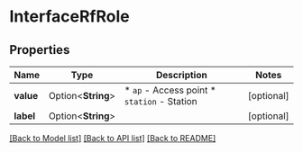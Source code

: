 # InterfaceRfRole

## Properties

Name | Type | Description | Notes
------------ | ------------- | ------------- | -------------
**value** | Option<**String**> | * `ap` - Access point * `station` - Station | [optional]
**label** | Option<**String**> |  | [optional]

[[Back to Model list]](../README.md#documentation-for-models) [[Back to API list]](../README.md#documentation-for-api-endpoints) [[Back to README]](../README.md)


